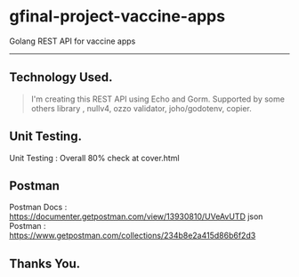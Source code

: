 # gfinal-project-vaccine-apps


Golang REST API for vaccine apps


-----------------------------------------------------

## Technology Used.

>I'm creating this REST API using Echo and Gorm. Supported by some others library , nullv4, ozzo validator, joho/godotenv, copier.

## Unit Testing.

Unit Testing : Overall 80% check at cover.html

## Postman

Postman Docs : https://documenter.getpostman.com/view/13930810/UVeAvUTD
json Postman : https://www.getpostman.com/collections/234b8e2a415d86b6f2d3

## Thanks You.


